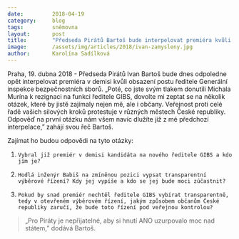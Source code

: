 ```yaml
---
date:         2018-04-19
category:     blog
tags:         sněmovna
layout:       post
title:        "Předseda Pirátů Bartoš bude interpelovat premiéra kvůli obsazení postu ředitele GIBS"
image:        /assets/img/articles/2018/ivan-zamysleny.jpg
author:       Karolína Sadílková
---
```



Praha, 19. dubna 2018 - Předseda Pirátů Ivan Bartoš bude dnes odpoledne opět interpelovat premiéra v demisi kvůli obsazení postu ředitele Generální inspekce bezpečnostních sborů. „Poté, co jste svým tlakem donutili Michala Murína k rezignaci na funkci ředitele GIBS, dovolte mi zeptat se na několik otázek, které by jistě zajímaly nejen mě, ale i občany. Veřejnost proti celé řadě vašich silových kroků protestuje v různých městech České republiky. Odpověď na první otázku nám všem navíc dlužíte již z mé předchozí interpelace,” zahájí svou řeč Bartoš.
 
Zajímat ho budou odpovědi na tyto otázky:
 
1.     Vybral již premiér v demisi kandidáta na nového ředitele GIBS a kdo jím je?
 
2.     Hodlá inženýr Babiš na zmíněnou pozici vypsat transparentní výběrové řízení? Kdy jej vypíše a kdo se jej bude moci zúčastnit?
 
3.     Pokud by snad premiér nechtěl ředitele GIBS vybírat transparentně, tedy v otevřeném výběrovém řízení, jakým způsobem občanům České republiky zaručí, že bude toto řízení pod veřejnou kontrolou?
 
> „Pro Piráty je nepřijatelné, aby si hnutí ANO uzurpovalo moc nad státem,” dodává Bartoš.


